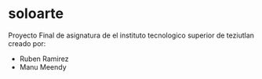 # soloarte
Proyecto Final de asignatura de el instituto tecnologico superior de teziutlan creado por:
- Ruben Ramirez
- Manu Meendy
